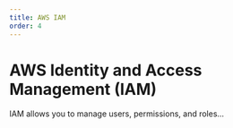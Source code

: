 ```yaml
---
title: AWS IAM
order: 4
---
```


# AWS Identity and Access Management (IAM)

IAM allows you to manage users, permissions, and roles...

